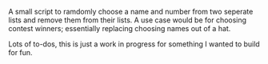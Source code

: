 A small script to ramdomly choose a name and number from two seperate lists and remove them from their lists. A use case would be for choosing contest winners; essentially replacing choosing names out of a hat.

Lots of to-dos, this is just a work in progress for something I wanted to build for fun.
